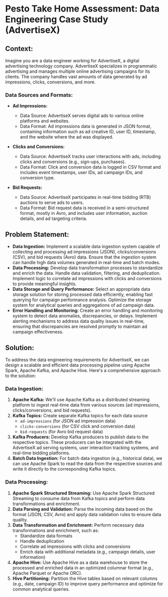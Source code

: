 # Pesto Take Home Assessment: Data Engineering Case Study (AdvertiseX)

## Context:

Imagine you are a data engineer working for AdvertiseX, a digital advertising technology company. AdvertiseX specializes in programmatic advertising and manages multiple online advertising campaigns for its clients. The company handles vast amounts of data generated by ad impressions, clicks, conversions, and more. 

### Data Sources and Formats:

- **Ad Impressions:**

	- Data Source: AdvertiseX serves digital ads to various online platforms and websites.
	- Data Format: Ad impressions data is generated in JSON format, containing information such as ad creative ID, user ID, timestamp, and the website where the ad was displayed.

- **Clicks and Conversions:**

	- Data Source: AdvertiseX tracks user interactions with ads, including clicks and conversions (e.g., sign-ups, purchases).
	- Data Format: Click and conversion data is logged in CSV format and includes event timestamps, user IDs, ad campaign IDs, and conversion type.

- **Bid Requests:**

	- Data Source: AdvertiseX participates in real-time bidding (RTB) auctions to serve ads to users.
	- Data Format: Bid request data is received in a semi-structured format, mostly in Avro, and includes user information, auction details, and ad targeting criteria.

## Problem Statement: 

- **Data Ingestion:** Implement a scalable data ingestion system capable of collecting and processing ad impressions (JSON), clicks/conversions (CSV), and bid requests (Avro) data. Ensure that the ingestion system can handle high data volumes generated in real-time and batch modes.
- **Data Processing:** Develop data transformation processes to standardize and enrich the data. Handle data validation, filtering, and deduplication. Implement logic to correlate ad impressions with clicks and conversions to provide meaningful insights.
- **Data Storage and Query Performance:** Select an appropriate data storage solution for storing processed data efficiently, enabling fast querying for campaign performance analysis. Optimize the storage system for analytical queries and aggregations of ad campaign data.
- **Error Handling and Monitoring:** Create an error handling and monitoring system to detect data anomalies, discrepancies, or delays. Implement alerting mechanisms to address data quality issues in real-time, ensuring that discrepancies are resolved promptly to maintain ad campaign effectiveness.

## Solution:

To address the data engineering requirements for AdvertiseX, we can design a scalable and efficient data processing pipeline using Apache Spark, Apache Kafka, and Apache Hive. Here's a comprehensive approach to the solution:

### Data Ingestion:

1. **Apache Kafka:** We'll use Apache Kafka as a distributed streaming platform to ingest real-time data from various sources (ad impressions, clicks/conversions, and bid requests).
2. **Kafka Topics:** Create separate Kafka topics for each data source
   - ```ad-impressions``` (for JSON ad impression data)
   - ```clicks-conversions``` (for CSV click and conversion data)
   - ```bid-requests``` (for Avro bid request data)
3. **Kafka Producers:** Develop Kafka producers to publish data to the respective topics. These producers can be integrated with the AdvertiseX ad serving systems, user interaction tracking systems, and real-time bidding platforms.
4. **Batch Data Ingestion:** For batch data ingestion (e.g., historical data), we can use Apache Spark to read the data from the respective sources and write it directly to the corresponding Kafka topics.

### Data Processing:

1. **Apache Spark Structured Streaming:** Use Apache Spark Structured Streaming to consume data from Kafka topics and perform data transformations and enrichment.
2. **Data Parsing and Validation:** Parse the incoming data based on the format (JSON, CSV, Avro) and apply data validation rules to ensure data quality.
3. **Data Transformation and Enrichment:** Perform necessary data transformations and enrichment, such as:
   - Standardize data formats
   - Handle deduplication
   - Correlate ad impressions with clicks and conversions
   - Enrich data with additional metadata (e.g., campaign details, user information)
4. **Apache Hive:** Use Apache Hive as a data warehouse to store the processed and enriched data in an optimized columnar format (e.g., Apache Parquet or Apache ORC).
5. **Hive Partitioning:** Partition the Hive tables based on relevant columns (e.g., date, campaign ID) to improve query performance and optimize for common analytical queries.

